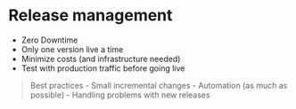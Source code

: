 # Release management

- Zero Downtime
- Only one version live a time
- Minimize costs (and infrastructure needed)
- Test with production traffic before going live

> Best practices
    - Small incremental changes
    - Automation (as much as possible)
    - Handling problems with new releases